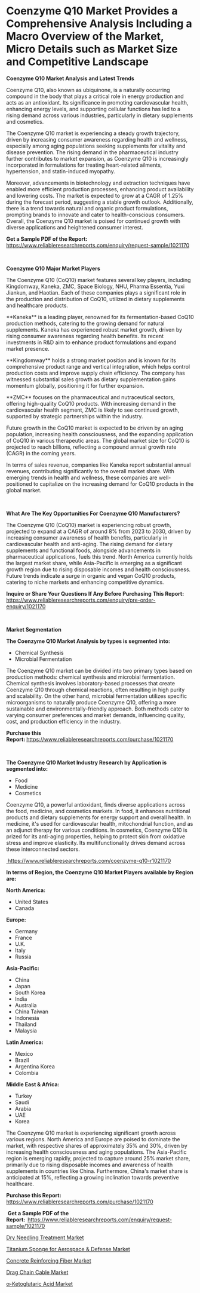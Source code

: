 <p><h1>Coenzyme Q10 Market Provides a Comprehensive Analysis Including a Macro Overview of the Market, Micro Details such as Market Size and Competitive Landscape</h1></p><p><strong>Coenzyme Q10 Market Analysis and Latest Trends</strong></p>
<p><p>Coenzyme Q10, also known as ubiquinone, is a naturally occurring compound in the body that plays a critical role in energy production and acts as an antioxidant. Its significance in promoting cardiovascular health, enhancing energy levels, and supporting cellular functions has led to a rising demand across various industries, particularly in dietary supplements and cosmetics.</p><p>The Coenzyme Q10 market is experiencing a steady growth trajectory, driven by increasing consumer awareness regarding health and wellness, especially among aging populations seeking supplements for vitality and disease prevention. The rising demand in the pharmaceutical industry further contributes to market expansion, as Coenzyme Q10 is increasingly incorporated in formulations for treating heart-related ailments, hypertension, and statin-induced myopathy.</p><p>Moreover, advancements in biotechnology and extraction techniques have enabled more efficient production processes, enhancing product availability and lowering costs. The market is expected to grow at a CAGR of 1.25% during the forecast period, suggesting a stable growth outlook. Additionally, there is a trend towards natural and organic product formulations, prompting brands to innovate and cater to health-conscious consumers. Overall, the Coenzyme Q10 market is poised for continued growth with diverse applications and heightened consumer interest.</p></p>
<p><strong>Get a Sample PDF of the Report:&nbsp;</strong> <a href="https://www.reliableresearchreports.com/enquiry/request-sample/1021170?utm_campaign=31&utm_medium=2&utm_source=Github&utm_content=ia&utm_term=06112024&utm_id=coenzyme-q10">https://www.reliableresearchreports.com/enquiry/request-sample/1021170</a></p>
<p>&nbsp;</p>
<p><strong>Coenzyme Q10 Major Market Players</strong></p>
<p><p>The Coenzyme Q10 (CoQ10) market features several key players, including Kingdomway, Kaneka, ZMC, Space Biology, NHU, Pharma Essentia, Yuxi Jiankun, and Haotian. Each of these companies plays a significant role in the production and distribution of CoQ10, utilized in dietary supplements and healthcare products.</p><p>**Kaneka** is a leading player, renowned for its fermentation-based CoQ10 production methods, catering to the growing demand for natural supplements. Kaneka has experienced robust market growth, driven by rising consumer awareness regarding health benefits. Its recent investments in R&D aim to enhance product formulations and expand market presence.</p><p>**Kingdomway** holds a strong market position and is known for its comprehensive product range and vertical integration, which helps control production costs and improve supply chain efficiency. The company has witnessed substantial sales growth as dietary supplementation gains momentum globally, positioning it for further expansion.</p><p>**ZMC** focuses on the pharmaceutical and nutraceutical sectors, offering high-quality CoQ10 products. With increasing demand in the cardiovascular health segment, ZMC is likely to see continued growth, supported by strategic partnerships within the industry.</p><p>Future growth in the CoQ10 market is expected to be driven by an aging population, increasing health consciousness, and the expanding application of CoQ10 in various therapeutic areas. The global market size for CoQ10 is projected to reach billions, reflecting a compound annual growth rate (CAGR) in the coming years.</p><p>In terms of sales revenue, companies like Kaneka report substantial annual revenues, contributing significantly to the overall market share. With emerging trends in health and wellness, these companies are well-positioned to capitalize on the increasing demand for CoQ10 products in the global market.</p></p>
<p>&nbsp;</p>
<p><strong>What Are The Key Opportunities For Coenzyme Q10 Manufacturers?</strong></p>
<p><p>The Coenzyme Q10 (CoQ10) market is experiencing robust growth, projected to expand at a CAGR of around 8% from 2023 to 2030, driven by increasing consumer awareness of health benefits, particularly in cardiovascular health and anti-aging. The rising demand for dietary supplements and functional foods, alongside advancements in pharmaceutical applications, fuels this trend. North America currently holds the largest market share, while Asia-Pacific is emerging as a significant growth region due to rising disposable incomes and health consciousness. Future trends indicate a surge in organic and vegan CoQ10 products, catering to niche markets and enhancing competitive dynamics.</p></p>
<p><strong>Inquire or Share Your Questions If Any Before Purchasing This Report:</strong> <a href="https://www.reliableresearchreports.com/enquiry/pre-order-enquiry/1021170?utm_campaign=31&utm_medium=2&utm_source=Github&utm_content=ia&utm_term=06112024&utm_id=coenzyme-q10">https://www.reliableresearchreports.com/enquiry/pre-order-enquiry/1021170</a></p>
<p>&nbsp;</p>
<p><strong>Market Segmentation</strong></p>
<p><strong>The Coenzyme Q10 Market Analysis by types is segmented into:</strong></p>
<p><ul><li>Chemical Synthesis</li><li>Microbial Fermentation</li></ul></p>
<p><p>The Coenzyme Q10 market can be divided into two primary types based on production methods: chemical synthesis and microbial fermentation. Chemical synthesis involves laboratory-based processes that create Coenzyme Q10 through chemical reactions, often resulting in high purity and scalability. On the other hand, microbial fermentation utilizes specific microorganisms to naturally produce Coenzyme Q10, offering a more sustainable and environmentally-friendly approach. Both methods cater to varying consumer preferences and market demands, influencing quality, cost, and production efficiency in the industry.</p></p>
<p><strong>Purchase this Report:&nbsp;</strong><a href="https://www.reliableresearchreports.com/purchase/1021170?utm_campaign=31&utm_medium=2&utm_source=Github&utm_content=ia&utm_term=06112024&utm_id=coenzyme-q10">https://www.reliableresearchreports.com/purchase/1021170</a></p>
<p>&nbsp;</p>
<p><strong>The Coenzyme Q10 Market Industry Research by Application is segmented into:</strong></p>
<p><ul><li>Food</li><li>Medicine</li><li>Cosmetics</li></ul></p>
<p><p>Coenzyme Q10, a powerful antioxidant, finds diverse applications across the food, medicine, and cosmetics markets. In food, it enhances nutritional products and dietary supplements for energy support and overall health. In medicine, it's used for cardiovascular health, mitochondrial function, and as an adjunct therapy for various conditions. In cosmetics, Coenzyme Q10 is prized for its anti-aging properties, helping to protect skin from oxidative stress and improve elasticity. Its multifunctionality drives demand across these interconnected sectors.</p></p>
<p><a href="https://www.reliableresearchreports.com/coenzyme-q10-r1021170?utm_campaign=31&utm_medium=2&utm_source=Github&utm_content=ia&utm_term=06112024&utm_id=coenzyme-q10">&nbsp;https://www.reliableresearchreports.com/coenzyme-q10-r1021170</a></p>
<p><strong>In terms of Region, the Coenzyme Q10 Market Players available by Region are:</strong></p>
<p>
    <p> <strong> North America: </strong>
        <ul>
            <li>United States</li>
            <li>Canada</li>
        </ul>
        </p> 
    <p> <strong> Europe: </strong>
        <ul>
            <li>Germany</li>
            <li>France</li>
            <li>U.K.</li>
            <li>Italy</li>
            <li>Russia</li>
        </ul>
        </p> 
    <p> <strong> Asia-Pacific: </strong>
        <ul>
            <li>China</li>
            <li>Japan</li>
            <li>South Korea</li>
            <li>India</li>
            <li>Australia</li>
            <li>China Taiwan</li>
            <li>Indonesia</li>
            <li>Thailand</li>
            <li>Malaysia</li>
        </ul>
        </p> 
    <p> <strong> Latin America: </strong>
        <ul>
            <li>Mexico</li>
            <li>Brazil</li>
            <li>Argentina Korea</li>
            <li>Colombia</li>
        </ul>
        </p> 
    <p> <strong> Middle East & Africa: </strong>
        <ul>
            <li>Turkey</li>
            <li>Saudi</li>
            <li>Arabia</li>
            <li>UAE</li>
            <li>Korea</li>
        </ul>
    </p>
    </p>
<p><p>The Coenzyme Q10 market is experiencing significant growth across various regions. North America and Europe are poised to dominate the market, with respective shares of approximately 35% and 30%, driven by increasing health consciousness and aging populations. The Asia-Pacific region is emerging rapidly, projected to capture around 25% market share, primarily due to rising disposable incomes and awareness of health supplements in countries like China. Furthermore, China's market share is anticipated at 15%, reflecting a growing inclination towards preventive healthcare.</p></p>
<p><strong>Purchase this Report: </strong><a href="https://www.reliableresearchreports.com/purchase/1021170?utm_campaign=31&utm_medium=2&utm_source=Github&utm_content=ia&utm_term=06112024&utm_id=coenzyme-q10">https://www.reliableresearchreports.com/purchase/1021170</a></p>
<p>&nbsp;<strong>Get a Sample PDF of the Report:&nbsp;&nbsp;</strong><a href="https://www.reliableresearchreports.com/enquiry/request-sample/1021170?utm_campaign=31&utm_medium=2&utm_source=Github&utm_content=ia&utm_term=06112024&utm_id=coenzyme-q10">https://www.reliableresearchreports.com/enquiry/request-sample/1021170</a></p>
<p><strong></strong></p>
<p><p><a href="https://issuu.com/reportprime-2/docs/dry-needling-treatment-market-size-_e7d3eee21ecfa2?utm_campaign=31&utm_medium=2&utm_source=Github&utm_content=ia&utm_term=06112024&utm_id=coenzyme-q10">Dry Needling Treatment Market</a></p><p><a href="https://github.com/OrlandoHBarks/Market-Research-Report-List-1/blob/main/titanium-sponge-for-aerospace-defense-market.md?utm_campaign=31&utm_medium=2&utm_source=Github&utm_content=ia&utm_term=06112024&utm_id=coenzyme-q10">Titanium Sponge for Aerospace & Defense Market</a></p><p><a href="https://github.com/NathanColeman327/Market-Research-Report-List-1/blob/main/concrete-reinforcing-fiber-market.md?utm_campaign=31&utm_medium=2&utm_source=Github&utm_content=ia&utm_term=06112024&utm_id=coenzyme-q10">Concrete Reinforcing Fiber Market</a></p><p><a href="https://www.linkedin.com/pulse/drag-chain-cable-market-overview-global-trends-future-prospects-wee0e?utm_campaign=31&utm_medium=2&utm_source=Github&utm_content=ia&utm_term=06112024&utm_id=coenzyme-q10">Drag Chain Cable Market</a></p><p><a href="https://www.linkedin.com/pulse/%CE%B1-ketoglutaric-acid-market-segmentation-in-depth-analysis-bwfue?utm_campaign=31&utm_medium=2&utm_source=Github&utm_content=ia&utm_term=06112024&utm_id=coenzyme-q10">α-Ketoglutaric Acid Market</a></p></p>